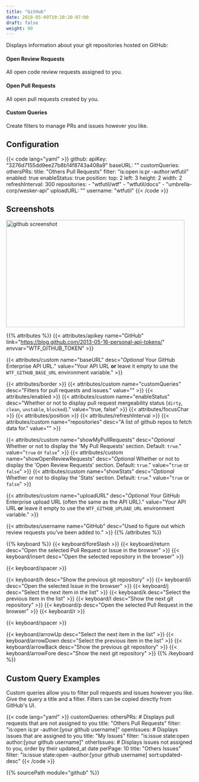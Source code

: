 ```yaml
---
title: "GitHub"
date: 2018-05-09T19:20:20-07:00
draft: false
weight: 90
---
```


Displays information about your git repositories hosted on GitHub:

#### Open Review Requests

All open code review requests assigned to you.

#### Open Pull Requests

All open pull requests created by you.

#### Custom Queries

Create filters to manage PRs and issues however you like.

## Configuration

{{< code lang="yaml" >}}
github:
  apiKey: "3276d7155dd9ee27b8b14f8743a408a9"
  baseURL: ""
  customQueries:
    othersPRs:
      title: "Others Pull Requests"
      filter: "is:open is:pr -author:wtfutil"
  enabled: true
  enableStatus: true
  position:
    top: 2
    left: 3
    height: 2
    width: 2
  refreshInterval: 300
  repositories:
    - "wtfutil/wtf"
    - "wtfutil/docs"
    - "umbrella-corp/wesker-api"
  uploadURL: ""
  username: "wtfutil"
{{< /code >}}

## Screenshots

<img class="screenshot" src="/imgs/modules/github.png" width="480" height="288" alt="github screenshot" />

{{% attributes %}}
  {{< attributes/apikey name="GitHub" link="https://blog.github.com/2013-05-16-personal-api-tokens/" envvar="WTF_GITHUB_TOKEN" >}}

  {{< attributes/custom name="baseURL" desc="_Optional_ Your GitHub Enterprise API URL." value="Your API URL **or** leave it empty to use the `WTF_GITHUB_BASE_URL` environment variable." >}}

  {{< attributes/border >}}
  {{< attributes/custom name="customQueries" desc="Filters for pull requests and issues." value="" >}}
  {{< attributes/enabled >}}
  {{< attributes/custom name="enableStatus" desc="Whether or not to display pull request mergeability status (`dirty`, `clean`, `unstable`, `blocked`)." value="true, false" >}}
  {{< attributes/focusChar >}}
  {{< attributes/position >}}
  {{< attributes/refreshInterval >}}
  {{< attributes/custom name="repositories" desc="A list of github repos to fetch data for." value="" >}}

  {{< attributes/custom name="showMyPullRequests" desc="_Optional_ Whether or not to display the 'My Pull Requests' section. Default: `true`." value="`true` or `false`" >}}
  {{< attributes/custom name="showOpenReviewRequests" desc="_Optional_ Whether or not to display the 'Open Review Requests' section. Default: `true`." value="`true` or `false`" >}}
  {{< attributes/custom name="showStats" desc="_Optional_ Whether or not to display the 'Stats' section. Default: `true`." value="`true` or `false`" >}}

  {{< attributes/custom name="uploadURL" desc="_Optional_ Your GitHub Enterprise upload URL (often the same as the API URL)." value="Your API URL **or** leave it empty to use the `WTF_GITHUB_UPLOAD_URL` environment variable." >}}

  {{< attributes/username name="GitHub" desc="Used to figure out which review requests you've been added to." >}}
{{% /attributes %}}

{{% keyboard %}}
  {{< keyboard/foreSlash >}}
  {{< keyboard/return desc="Open the selected Pull Request or Issue in the browser" >}}
  {{< keyboard/insert desc="Open the selected repository in the browser" >}}

  {{< keyboard/spacer >}}

  {{< keyboard/h desc="Show the previous git repository" >}}
  {{< keyboard/i desc="Open the selected Issue in the browser" >}}
  {{< keyboard/j desc="Select the next item in the list" >}}
  {{< keyboard/k desc="Select the previous item in the list" >}}
  {{< keyboard/l desc="Show the next git repository" >}}
  {{< keyboard/p desc="Open the selected Pull Request in the browser" >}}
  {{< keyboard/r >}}

  {{< keyboard/spacer >}}

  {{< keyboard/arrowUp desc="Select the next item in the list" >}}
  {{< keyboard/arrowDown desc="Select the previous item in the list" >}}
  {{< keyboard/arrowBack desc="Show the previous git repository" >}}
  {{< keyboard/arrowFore desc="Show the next git repository" >}}
{{% /keyboard %}}

## Custom Query Examples

Custom queries allow you to filter pull requests and issues however you like. Give the query a 
title and a filter. Filters can be copied directly from GitHub's UI.

{{< code lang="yaml" >}}
customQueries:
  othersPRs:
    # Displays pull requests that are not assigned to you
    title: "Others Pull Requests"
    filter: "is:open is:pr -author:[your github username]"
  openIssues:
    # Displays issues that are assigned to you
    title: "My Issues"
    filter: "is:issue state:open author:[your github username]"
  otherIssues:
    # Displays issues not assigned to you, order by their updated_at date
    perPage: 10
    title: "Others Issues"
    filter: "is:issue state:open -author:[your github username] sort:updated-desc"
{{< /code >}}

{{% sourcePath module="github" %}}
